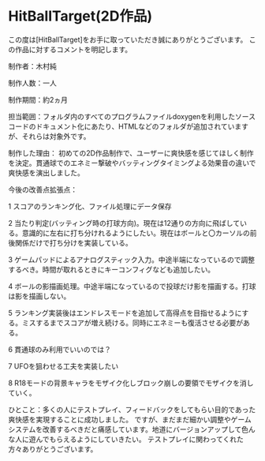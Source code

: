 # HitBallTarget(2D作品)
この度は[HitBallTarget]をお手に取っていただき誠にありがとうございます。
この作品に対するコメントを明記します。

制作者：木村純

制作人数：一人

制作期間：約2ヵ月

担当範囲：フォルダ内のすべてのプログラムファイルdoxygenを利用したソースコードのドキュメント化にあたり、HTMLなどのフォルダが追加されていますが、それらは対象外です。

制作した理由：
初めての2D作品制作で、ユーザーに爽快感を感じてほしく制作を決定。貫通球でのエネミー撃破やバッティングタイミングよる効果音の違いで爽快感を演出しました。

今後の改善点拡張点：

1 スコアのランキング化、ファイル処理にデータ保存

2 当たり判定(バッティング時の打球方向)。現在は12通りの方向に飛ばしている。意識的に左右に打ち分けれるようにしたい。現在はボールと〇カーソルの前後関係だけで打ち分けを実装している。

3 ゲームパッドによるアナログスティック入力。中途半端になっているので調整するべき。時間が取れるときにキーコンフィグなども追加したい。

4 ボールの影描画処理。中途半端になっているので投球だけ影を描画する。打球は影を描画しない。

5 ランキング実装後はエンドレスモードを追加して高得点を目指せるようにする。ミスするまでスコアが増え続ける。同時にエネミーも復活させる必要がある。

6 貫通球のみ利用でいいのでは？

7 UFOを狙わせる工夫を実装したい

8 R18モードの背景キャラをモザイク化しブロック崩しの要領でモザイクを消していく。

ひとこと：多くの人にテストプレイ、フィードバックをしてもらい目的であった爽快感を実現することに成功しました。
ですが、まだまだ細かい調整やゲームシステムを改善するべきだと痛感しています。地道にバージョンアップして色んな人に遊んでもらえるようにしていきたい。
テストプレイに関わってくれた方々ありがとうございます。
